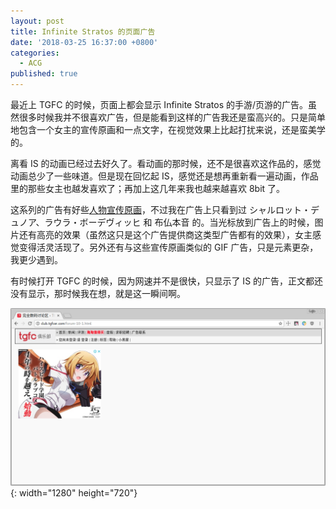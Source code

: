 ```yaml
---
layout: post
title: Infinite Stratos 的页面广告
date: '2018-03-25 16:37:00 +0800'
categories: 
  - ACG
published: true
---
```


最近上 TGFC 的时候，页面上都会显示 Infinite Stratos 的手游/页游的广告。虽然很多时候我并不很喜欢广告，但是能看到这样的广告我还是蛮高兴的。只是简单地包含一个女主的宣传原画和一点文字，在视觉效果上比起打扰来说，还是蛮美学的。

离看 IS 的动画已经过去好久了。看动画的那时候，还不是很喜欢这作品的，感觉动画总少了一些味道。但是现在回忆起 IS，感觉还是想再重新看一遍动画，作品里的那些女主也越发喜欢了；再加上这几年来我也越来越喜欢 8bit 了。

这系列的广告有好些[人物宣传原画](https://www.famitsu.com/news/201711/22146463.html)，不过我在广告上只看到过 シャルロット・デュノア、ラウラ・ボーデヴィッヒ 和 布仏本音 的。当光标放到广告上的时候，图片还有高亮的效果（虽然这只是这个广告提供商这类型广告都有的效果），女主感觉变得活灵活现了。另外还有与这些宣传原画类似的 GIF 广告，只是元素更杂，我更少遇到。

有时候打开 TGFC 的时候，因为网速并不是很快，只显示了 IS 的广告，正文都还没有显示，那时候我在想，就是这一瞬间啊。

![Infinite Stratos advertising](/assets/images/infinite_stratos_de_ye_mian_guang_gao/advertising-charlotte-dunois-character-uncompressed.png){: width="1280" height="720"}
